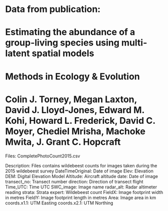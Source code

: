 
# Data from publication: 
# Estimating the abundance of a group-living species using multi-latent spatial models
# Methods in Ecology & Evolution
# Colin J. Torney, Megan Laxton, David J. Lloyd-Jones, Edward M. Kohi, Howard L. Frederick, David C. Moyer, Chediel Mrisha, Machoke Mwita, J. Grant C. Hopcraft

Files:
CompletePhotoCount2015.csv

Description:
Files contains wildebeest counts for images taken during the 2015 wildebeest survey
    DateTimeOriginal: Date of image
    Elev: Elevation 
    DEM: Digital Elevation Model 
    Altitude: Aircraft altitude
    date: Date of image
    transect_no: Transect number
    direction: Direction of transect flight
    Time_UTC: Time UTC
    SWC_image: Image name
    radar_alt: Radar altimeter reading
    strata: Strata 
    expert: Wildebeest count 
    FieldX: Image footprint width in metres
    FieldY: Image footprint length in metres
    Area: Image area in km
    coords.x1.1: UTM Easting
    coords.x2.1: UTM Northing

